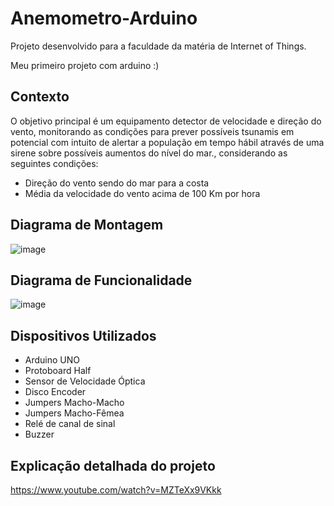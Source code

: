 # Anemometro-Arduino
Projeto desenvolvido para a faculdade da matéria de Internet of Things.

Meu primeiro projeto com arduino :)

## Contexto

O objetivo principal é um equipamento detector de velocidade e direção do vento, monitorando as condições para prever possíveis tsunamis em potencial com intuito de alertar a população em tempo hábil através de uma sirene sobre possíveis aumentos do nível do mar., considerando as seguintes condições:

- Direção do vento sendo do mar para a costa
- Média da velocidade do vento acima de 100 Km por hora

## Diagrama de Montagem

![image](https://github.com/Carmonoca/Anemometro-Arduino/assets/104043240/43d565a5-a92c-4cfb-93f8-8015d6dcc3c2)


## Diagrama de Funcionalidade

![image](https://github.com/Carmonoca/Anemometro-Arduino/assets/104043240/19dcb0a7-18c1-41af-9362-51470f80ecd4)


## Dispositivos Utilizados
- Arduino UNO
- Protoboard Half
- Sensor de Velocidade Óptica
- Disco Encoder
- Jumpers Macho-Macho
- Jumpers Macho-Fêmea
- Relé de canal de sinal
- Buzzer

## Explicação detalhada do projeto

https://www.youtube.com/watch?v=MZTeXx9VKkk 

